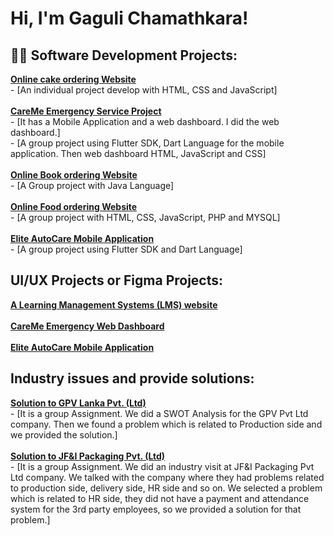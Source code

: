 <h1>Hi, I'm Gaguli Chamathkara! <br/></h1>

<h2>👨‍💻 Software Development Projects:</h2>
<a href="https://genuine-croquembouche-2995da.netlify.app"/><b>Online cake ordering Website </b></a>
 <br> - [An individual project develop with HTML, CSS and JavaScript]
   <br>
<br> <a href="https://github.com/Navindu-Ashen/CareMe-Web-Dashboard"/><b>CareMe Emergency Service Project </b></a> <br> 
- [It has a Mobile Application and a web dashboard. I did the web dashboard.] <br>
  - [A group project using Flutter SDK, Dart Language for the mobile application. Then web dashboard HTML, JavaScript and CSS]
 <br> 
  <br> <a href="https://github.com/Online-Book-Store-Java/Online-Book-Store-"/><b>Online Book ordering Website </b></a>
 <br> - [A Group project with Java Language] <br> <br>
 <a href=""/><b>Online Food ordering Website </b></a>
 <br> - [A group project with HTML, CSS, JavaScript, PHP and MYSQL]
   <br> <br>
   <a href="https://github.com/lula124/Car_Care"/><b> Elite AutoCare Mobile Application</b></a>
 <br> - [A group project using Flutter SDK and Dart Language]
   <br>
  <h2> UI/UX Projects or Figma Projects:</h2> 
  <a href="https://www.figma.com/proto/OGcN1dMKWN6zEn3cMKS5Xk/GetoghterMaths-UI%2FUX?page-id=0%3A1&node-id=321-629&starting-point-node-id=30%3A2&t=PcigQrpmDYLQGeb9-1"/><b> A Learning Management Systems (LMS) website</b></a>
  <br> <br>
  <a href=""/><b> CareMe Emergency Web Dashboard</b></a>
  <br> <br>
  <a href="https://www.figma.com/proto/6AsAvhA1aZ8QKy2rAlH94N/Car-Care-Application?page-id=0%3A1&node-id=148-62&viewport=133%2C252%2C0.15&t=vAUUXjP0uU4bRtaU-1&scaling=scale-down&content-scaling=fixed&starting-point-node-id=1%3A3"/><b> Elite AutoCare Mobile Application</b></a>
  <h2> Industry issues and provide solutions:</h2>
  <a href="https://github.com/GaguliChamathkara/Industry-solutions/blob/main/Business_Studies_Group_Assigment_GPV_Company_Final_report_22.2_batch.pdf"/><b>Solution to GPV Lanka Pvt. (Ltd) </b></a>
 <br> - [It is a group Assignment. We did a SWOT Analysis for the GPV Pvt Ltd company. Then we found a problem which is related to Production side and we provided the solution.]
   <br> <br>
   <a href="https://github.com/GaguliChamathkara/Industry-solutions/blob/main/JF%26I_Packaging_Company_proposal_report_Group_J_22.2btach.pdf"/><b>Solution to JF&I Packaging Pvt. (Ltd) </b></a>
 <br> - [It is a group Assignment. We did an industry visit at JF&I Packaging Pvt Ltd company. We talked with the company where they had problems related to production side, delivery side, HR side and so on. We selected a problem which is related to HR side, they did not have a payment and attendance system for the 3rd party employees, so we provided a solution for that problem.]
   <br> <br>
   
 
